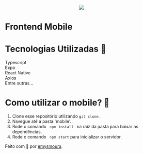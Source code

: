 <p align="center">
  <img src="/web/src/assets/logo.svg"/>
</p>

# Frontend Mobile

# Tecnologias Utilizadas 🚀
Typescript</br>
Expo<br />
React Native<br />
Axios<br />
Entre outras...

# Como utilizar o mobile? 🤔
  1. Clone esse repositório utilizando <code>git clone</code>.
  2. Navegue até a pasta 'mobile'.
  3. Rode o comando <code> npm install </code> na raíz da pasta para baixar as dependências.
  4. Rode o comando <code> npm start</code> para inicializar o servidor.


Feito com 💜 por <a href="https://github.com/emysmoura/" target="_blank">emysmoura</a>.

